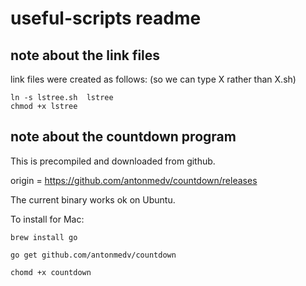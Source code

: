 # useful-scripts readme

## note about the link files

link files were created as follows: (so we can type X rather than X.sh)

```
ln -s lstree.sh  lstree
chmod +x lstree
```

## note about the countdown program

This is precompiled and downloaded from github.

origin = https://github.com/antonmedv/countdown/releases

The current binary works ok on Ubuntu.

To install for Mac:
```
brew install go

go get github.com/antonmedv/countdown

chomd +x countdown
```
